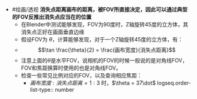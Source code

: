 - #绘画/透视 **消失点距离画布的距离，被FOV所直接决定，因此可以通过典型的FOV反推出消失点应当在的位置**
	- 在Blender中测试能够发现，FOV为90度时，Z轴旋转45度的立方体，其消失点正好在画面垂直边缘
	- 假设FOV为 $\theta$，计算能够发现，对于一个Z轴旋转45度的立方体，有：
	- $$\tan \frac{\theta}{2} = \frac{画布宽度}{消失点距离}$$
	- 注意上面的$\theta$是水平FOV，说相机的FOV的时候一般说的是对角线FOV，FOV和焦距换算时使用的也是对角线FOV。
	- 检查一些常见比例对应的FOV，以及查询相应焦距：
		- $画布宽度:消失点距离 = 1 : 3$ 时，$\theta = 37\dot$
		  logseq.order-list-type:: number